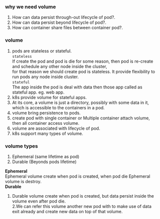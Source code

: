 ### why we need volume  
1. How can data persist through-out lifecycle of pod?.  
2. How can data persist beyond lifecycle of pod?.   
3. How can container share files between container pod?.    

### volume  
1. pods are stateless or stateful.  
`stateless`   
If create the pod and pod is die for some reason, then pod is re-create and schedule any other node inside the cluster,   
for that reason we should create pod is stateless. It provide flexibility to run pods any node inside cluster.   
`stateful`   
The app inside the pod is deal with data then those app called as stateful app. eg. web app.   
2. k8s provide volume for stateful apps.      
3. At its core, a volume is just a directory, possibly with some data in it, which is accessible to the containers in a pod.  
3. volume bring persistence to pods.  
4. create pod with single container or Multiple container attach volume, then all container access volume.      
5. volume are associated with lifecycle of pod.    
6. k8s support many types of volume.  

### volume types   
1. Ephemeral (same lifetime as pod)  
2. Durable (Beyonds pods lifetime)  

**Ephemeral**  
Ephemeral volume create when pod is created, when pod die Ephemeral volume is destroy.  
**Durable** 
1. Durable volume create when pod is created, but data persist inside the volume even after pod die.   
2.We can refer this volume another new pod with to make use of data exit already and create new data on top of that volume.  